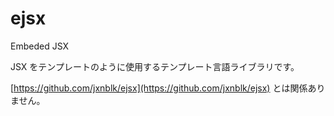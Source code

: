 # ejsx
Embeded JSX

JSX をテンプレートのように使用するテンプレート言語ライブラリです。

[https://github.com/jxnblk/ejsx](https://github.com/jxnblk/ejsx) とは関係ありません。
